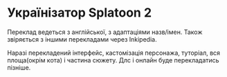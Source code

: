 # Українізатор Splatoon 2

Переклад ведеться з англійської, з адаптаціями назв/імен. Також звіряється з іншими перекладами через Inkipedia.

Наразі перекладений інтерфейс, кастомізація персонажа, туторіал, вся площа(окрім кота) і частина сюжету. Длс і онлайн буде перекладатись пізніше.